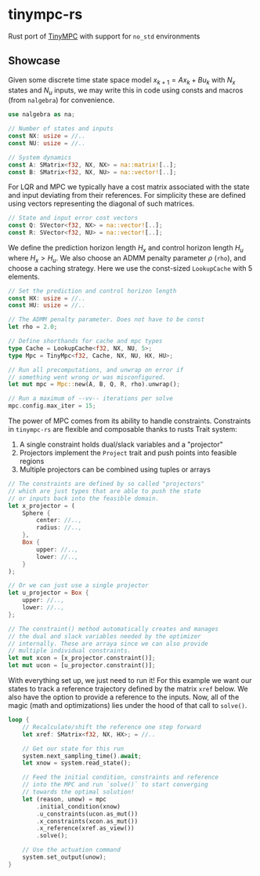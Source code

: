 # tinympc-rs
Rust port of [TinyMPC](https://github.com/TinyMPC/TinyMPC) with support for `no_std` environments

## Showcase

Given some discrete time state space model $x_{k+1} = A x_k + B u_k$ with $N_x$ states and $N_u$ inputs, we may write this in code using consts and macros (from `nalgebra`) for convenience.

```rust
use nalgebra as na;

// Number of states and inputs
const NX: usize = //..
const NU: usize = //..

// System dynamics
const A: SMatrix<f32, NX, NX> = na::matrix![..];
const B: SMatrix<f32, NX, NU> = na::vector![..];
```

For LQR and MPC we typically have a cost matrix associated with the state and input deviating from their references. For simplicity these are defined using vectors representing the diagonal of such matrices. 


```rust
// State and input error cost vectors
const Q: SVector<f32, NX> = na::vector![..];
const R: SVector<f32, NU> = na::vector![..];
```

We define the prediction horizon length $H_x$ and control horizon length $H_u$ where $H_x > H_u$. We also choose an ADMM penalty parameter $\rho$ (`rho`), and choose a caching strategy. Here we use the const-sized `LookupCache` with 5 elements.

```rust
// Set the prediction and control horizon length
const HX: usize = //..
const HU: usize = //..

// The ADMM penalty parameter. Does not have to be const
let rho = 2.0;

// Define shorthands for cache and mpc types
type Cache = LookupCache<f32, NX, NU, 5>;
type Mpc = TinyMpc<f32, Cache, NX, NU, HX, HU>;

// Run all precomputations, and unwrap on error if
// something went wrong or was misconfigured.
let mut mpc = Mpc::new(A, B, Q, R, rho).unwrap();

// Run a maximum of --vv-- iterations per solve
mpc.config.max_iter = 15;
```

The power of MPC comes from its ability to handle constraints. Constraints in `tinympc-rs` are flexible and composable thanks to rusts Trait system:
1. A single constraint holds dual/slack variables and a "projector"
2. Projectors implement the `Project` trait and push points into feasible regions
3. Multiple projectors can be combined using tuples or arrays

```rust
// The constraints are defined by so called "projectors"
// which are just types that are able to push the state
// or inputs back into the feasible domain.
let x_projector = (
    Sphere {
        center: //..,
        radius: //..,
    }, 
    Box {
        upper: //..,
        lower: //..,
    }
);

// Or we can just use a single projector
let u_projector = Box {
    upper: //..,
    lower: //..,
};

// The constraint() method automatically creates and manages
// the dual and slack variables needed by the optimizer
// internally. These are arraya since we can also provide
// multiple individual constraints.
let mut xcon = [x_projector.constraint()];
let mut ucon = [u_projector.constraint()];
```

With everything set up, we just need to run it! For this example we want our states to track a reference trajectory defined by the matrix `xref` below. We also have the option to provide a reference to the inputs. Now, all of the magic (math and optimizations) lies under the hood of that call to `solve()`.

```rust
loop {
    // Recalculate/shift the reference one step forward
    let xref: SMatrix<f32, NX, HX>; = //..

    // Get our state for this run
    system.next_sampling_time().await;
    let xnow = system.read_state();

    // Feed the initial condition, constraints and reference
    // into the MPC and run `solve()` to start converging
    // towards the optimal solution!
    let (reason, unow) = mpc
        .initial_condition(xnow)
        .u_constraints(ucon.as_mut())
        .x_constraints(xcon.as_mut())
        .x_reference(xref.as_view())
        .solve();

    // Use the actuation command
    system.set_output(unow);
}
```